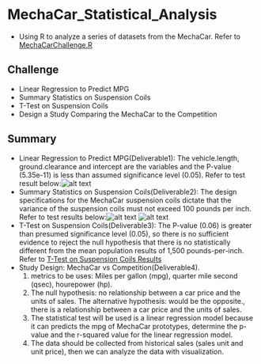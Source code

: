 # MechaCar_Statistical_Analysis
-  Using R to analyze a series of datasets from the MechaCar. Refer to [MechaCarChallenge.R](../main/MechaCarChallenge.R)

## Challenge
- Linear Regression to Predict MPG
- Summary Statistics on Suspension Coils
- T-Test on Suspension Coils
- Design a Study Comparing the MechaCar to the Competition

## Summary 
- Linear Regression to Predict MPG(Deliverable1): The vehicle.length, ground.clearance and intercept are the variables and the P-value (5.35e-11) is less than assumed significance level (0.05). Refer to test result below:![alt text](../main/ScreenShot_Deliverable1.png)
- Summary Statistics on Suspension Coils(Deliverable2): The design specifications for the MechaCar suspension coils dictate that the variance of the suspension coils must not exceed 100 pounds per inch. Refer to test results below:![alt text](../main/ScreenShot_Deliverable2_LotSummary.png) 
![alt text](../main/ScreenShot_Deliverable2_TotalSummary.png) 
- T-Test on Suspension Coils(Deliverable3): The P-value (0.06) is greater than presumed significance level (0.05), so there is no sufficient evidence to reject the null hypothesis that there is no statistically different from the mean population results of 1,500 pounds-per-inch. Refer to [T-Test on Suspension Coils Results](../main/ScreenShot_Deliverable3.png)
- Study Design: MechaCar vs Competition(Deliverable4).
  1) metrics to be uses: Miles per gallon (mpg), quarter mile second (qsec), hourepower (hp).
  2) The null hypothesis: no relationship between a car price and the units of sales. The alternative hypothesis: would be the opposite., there is a relationship   between a car price and the units of sales.
  3) The statistical test will be used is a linear regression model because it can predicts the mpg of MechaCar prototypes, determine the p-value and the r-squared value for the linear regression model.
  4) The data should be collected from historical sales (sales unit and unit price), then we can analyze the data with visualization. 
